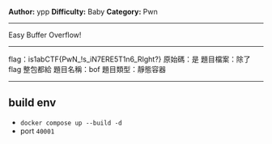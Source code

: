 **Author:** ypp
**Difficulty:** Baby
**Category:** Pwn
 
---

Easy Buffer Overflow!

---

flag：is1abCTF{PwN_!s_iN7ERE5T1n6_RIght?}
原始碼：是
題目檔案：除了 flag 整包都給
題目名稱：bof
題目類型：靜態容器

---

## build env 
- `docker compose up --build -d`
- port `40001`
